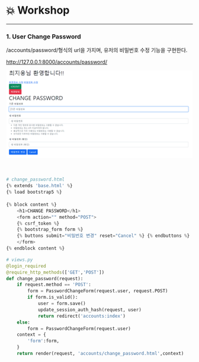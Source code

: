 # :boom: Workshop

---



### 1. User Change Password

/accounts/password/형식의 url을 가지며, 유저의 비밀번호 수정 기능을 구현한다.

http://127.0.0.1:8000/accounts/password/

![image-20210916175530686](0916_workshop.assets/image-20210916175530686.png)

​														

```python
# change_password.html
{% extends 'base.html' %}
{% load bootstrap5 %}

{% block content %}
    <h1>CHANGE PASSWORD</h1>
    <form action="" method="POST">
    {% csrf_token %}
    {% bootstrap_form form %}
    {% buttons submit="비밀번호 변경" reset="Cancel" %} {% endbuttons %}   
    </form>
{% endblock content %}
```

```python
# views.py
@login_required
@require_http_methods(['GET','POST'])
def change_password(request):
    if request.method == 'POST':
        form = PasswordChangeForm(request.user, request.POST)
        if form.is_valid():
            user = form.save()
            update_session_auth_hash(request, user)
            return redirect('accounts:index')
    else:
        form = PasswordChangeForm(request.user)
    context = {
        'form':form,
    }
    return render(request, 'accounts/change_password.html',context)
```

